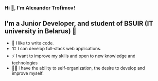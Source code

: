 ### Hi  👋, I'm  Alexander Trofimov!



## I'm a Junior Developer, and student of BSUIR (IT university in Belarus) 🏫



- 💪 I like to write code.
- 🏗 I can develop full-stack web applications.
- ⚡  I want to improve my skills and open to new knowledge and technologies
- 🤹🏽 I have the ability to self-organization, the desire to develop and improve myself.
